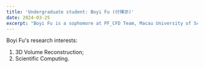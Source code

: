 ```yaml
---
title: 'Undergraduate student: Boyi Fu (付博亦)'
date: 2024-03-25
excerpt: "Boyi Fu is a sophomore at PF_CFD Team, Macau University of Science and Technology. His research interest is 3D reconstruction algorithm.<br/><img src='/images/FBY.png' width='200px'>"
---
```


Boyi Fu's research interests:

1. 3D Volume Reconstruction;
2. Scientific Computing.
